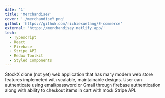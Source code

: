 ```yaml
---
date: '1'
title: 'MerchandiseY'
cover: './merchandiseY.png'
github: 'https://github.com/richiexuetang/E-commerce'
external: 'https://merchandisey.netlify.app/'
tech:
  - Typescript
  - React
  - Firebase
  - Stripe API
  - Redux Toolkit
  - Styled Components
---
```


StockX clone (not yet) web application that has many modern web store features implemeted with scalable, maintainable designs. User can authenticate using email/password or Gmail through firebase authentication along with ability to checkout items in cart with mock Stripe API.
